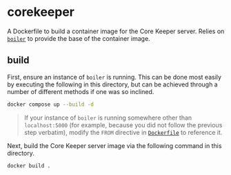 # corekeeper

A Dockerfile to build a container image for the Core Keeper server. Relies on [`boiler`](../docs/boiler.md) to provide the base of the container image.

## build

First, ensure an instance of `boiler` is running. This can be done most easily by executing the following in this directory, but can be achieved through a number of different methods if one was so inclined.

```sh
docker compose up --build -d
```

> If your instance of `boiler` is running somewhere other than `localhost:5000` (for example, because you did not follow the previous step verbatim), modify the `FROM` directive in [`Dockerfile`](Dockerfile) to reference it.

Next, build the Core Keeper server image via the following command in this directory.

```sh
docker build .
```
